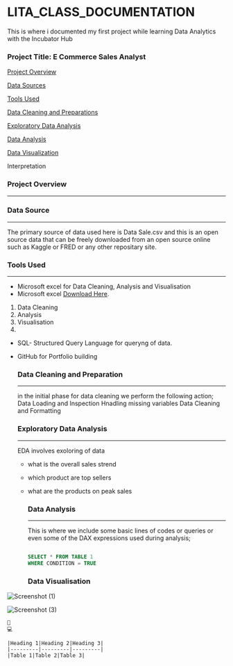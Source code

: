# LITA_CLASS_DOCUMENTATION
This is where i documented my first project while learning Data Analytics with the Incubator Hub

### Project Title: E Commerce Sales Analyst
[Project Overview](#project-overview)


[Data Sources](data-surces)

[Tools Used](#tools-used)

[Data Cleaning and Preparations](#data-cleaning-and-preparation)

[Exploratory Data Analysis](#exploratory-data-analysis)

[Data Analysis](#data-analysis)

[Data Visualization](#data-visualisation)

Interpretation

### Project Overview
---
### Data Source
---
The primary source of data used here is Data Sale.csv and this is an open source data that can be freely downloaded from an open source online such as Kaggle or FRED or any other repositary site.

### Tools Used
---
- Microsoft excel for Data Cleaning, Analysis and Visualisation
-  Microsoft excel [Download Here](https://www.microsoft.com).
1. Data Cleaning
2. Analysis
3. Visualisation
4. 
- SQL- Structured Query Language for queryng of data.
- GitHub for Portfolio building

  ### Data Cleaning and Preparation
  ---
  in the initial phase for data cleaning we perform the following action;
  Data Loading and Inspection
  Hnadling missing variables
  Data Cleaning and Formatting

  ### Exploratory Data Analysis
  ---
  EDA involves exoloring of data
  - what is the overall sales strend
  - which product are top sellers
  - what are the products on peak sales

    ### Data Analysis
    ---
    This is where we include some basic lines of codes or queries or even some of the DAX expressions used during analysis;
    
    ```SQL
    
    SELECT * FROM TABLE 1
    WHERE CONDITION = TRUE
    ```

    ### Data Visualisation
![Screenshot (1)](https://github.com/user-attachments/assets/076497b1-1a01-447d-a56c-6ef4d9af88c6)

 ![Screenshot (3)](https://github.com/user-attachments/assets/e631d338-f7ec-42a9-ac91-159fa5dca175)

    🧯
    💻

    |Heading 1|Heading 2|Heading 3|
    |---------|---------|---------|
    |Table 1|Table 2|Table 3|
    
    
